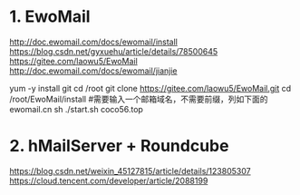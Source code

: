 # 1. EwoMail

http://doc.ewomail.com/docs/ewomail/install
https://blog.csdn.net/gyxuehu/article/details/78500645
https://gitee.com/laowu5/EwoMail
http://doc.ewomail.com/docs/ewomail/jianjie

yum -y install git
cd /root
git clone https://gitee.com/laowu5/EwoMail.git
cd /root/EwoMail/install
#需要输入一个邮箱域名，不需要前缀，列如下面的ewomail.cn
sh ./start.sh coco56.top

# 2. hMailServer + Roundcube

https://blog.csdn.net/weixin_45127815/article/details/123805307
https://cloud.tencent.com/developer/article/2088199
